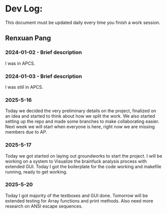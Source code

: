 # Dev Log:

This document must be updated daily every time you finish a work session.

## Renxuan Pang

### 2024-01-02 - Brief description
I was in APCS. 

### 2024-01-03 - Brief description
I was still in APCS.

### 2025-5-16
Today we decided the very preliminary details on the project, finalized on an idea and started to think about how we split the work. 
We also started setting up the repo and made some branches to make collaborating easier. 
Next week we will start when everyone is here, right now we are missing members due to AP. 

### 2025-5-17
Today we got started on laying out groundworks to start the project.
I will be working on a system to Visualize the brainfuck analysis process with extended GUI.
Today I got the boilerplate for the code working and makefile running, ready to get working. 

### 2025-5-20
Today I got majority of the textboxes and GUI done.
Tomorrow will be extended testing for Array functions and print methods. 
Also need more research on ANSI escape sequences. 
